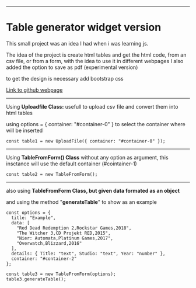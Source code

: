 
---


# Table generator widget version

This small project was an idea I had when i was learning js.

The idea of the project is create html tables and get the html code, from an csv file, or from a form, with the idea to use it in different webpages
I also added the option to save as pdf (experimental version)

to get the design is necessary add bootstrap css


[Link to github webpage](https://vdiazroa.github.io/table-generator/)


---
Using **Uploadfile Class:**
usefull to upload csv file and convert them into html tables

using options = { container: "#container-0" } to select the container where will be inserted
```
const table1 = new UploadFile({ container: "#container-0" });
```

---
Using **TableFromForm() Class** without any option as argument, this insctance will use the default container (#cointainer-1)

```
const table2 = new TableFromForm();
```


---

also using **TableFromForm Class, but given data formated as an object**

and using the method "**generateTable**" to show as an example


```
const options = {
  title: "Example",
  data: [
    "Red Dead Redemption 2,Rockstar Games,2018",
    "The Witcher 3,CD Projekt RED,2015",
    "Nier: Automata,Platinum Games,2017",
    "Overwatch,Blizzard,2016"
  ],
  details: { Title: "text", Studio: "text", Year: "number" },
  container: "#container-2"
};

const table3 = new TableFromForm(options);
table3.generateTable();

```
